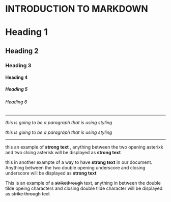 # INTRODUCTION TO MARKDOWN

# Heading 1
## Heading 2
### Heading 3
#### Heading 4
##### Heading 5
###### Heading 6


---

_this is going to be a paragraph that is using styling_

*this is going to be a paragraph that is using styling*

---

this an example of **strong text** , anything between the two opening asterixk and two clsing asterisk will be displayed as **strong text**

this in another exampte of a way to have __strong text__ in our document. Anything between the two double opening underscore and closing underscore will be displayed as __strong text__


This is an example of a ~~strikethrough~~ text, anything in between the double tilde opeing characters and closing double tilde character will be displayed as ~~strike through~~ text
